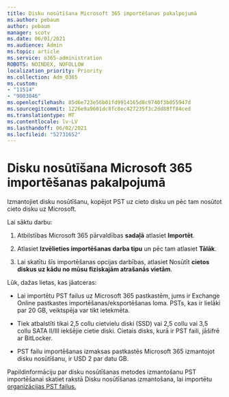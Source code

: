 ```yaml
---
title: Disku nosūtīšana Microsoft 365 importēšanas pakalpojumā
ms.author: pebaum
author: pebaum
manager: scotv
ms.date: 06/01/2021
ms.audience: Admin
ms.topic: article
ms.service: o365-administration
ROBOTS: NOINDEX, NOFOLLOW
localization_priority: Priority
ms.collection: Adm_O365
ms.custom:
- "11514"
- "9003046"
ms.openlocfilehash: 85d6e723e56b01fd9914165d8c9740f3b055947d
ms.sourcegitcommit: 1226e9a9601dc8fc8ec427235f3c2dd88ff84ced
ms.translationtype: MT
ms.contentlocale: lv-LV
ms.lasthandoff: 06/02/2021
ms.locfileid: "52731652"
---
```

# <a name="drive-shipping-in-the-microsoft-365-import-service"></a>Disku nosūtīšana Microsoft 365 importēšanas pakalpojumā

Izmantojiet disku nosūtīšanu, kopējot PST uz cieto disku un pēc tam nosūtot cieto disku uz Microsoft.

Lai sāktu darbu:

1. Atbilstības Microsoft 365 pārvaldības **sadaļā** atlasiet **Importēt**.

1. Atlasiet **Izvēlieties importēšanas darba tipu** un pēc tam atlasiet **Tālāk**.

1. Lai skatītu šīs importēšanas opcijas darbības, atlasiet Nosūtīt **cietos diskus uz kādu no mūsu fiziskajām atrašanās vietām**.

Lūk, dažas lietas, kas jāatceras:

- Lai importētu PST failus uz Microsoft 365 pastkastēm, jums ir Exchange Online pastkastes importēšanas/eksportēšanas loma.
PSTs, kas ir lielāki par 20 GB, veiktspēja var tikt ietekmēta.

- Tiek atbalstīti tikai 2,5 collu cietvielu diski (SSD) vai 2,5 collu vai 3,5 collu SATA II/III iekšējie cietie diski.
Cietais disks, kurā ir PST faili, jāšifrē ar BitLocker.

- PST failu importēšanas izmaksas pastkastēs Microsoft 365 izmantojot disku nosūtīšanu, ir USD 2 par datu GB.

Papildinformāciju par disku nosūtīšanas metodes izmantošanu PST importēšanai skatiet rakstā Disku nosūtīšanas izmantošana, lai importētu [organizācijas PST failus.](/microsoft-365/compliance/use-drive-shipping-to-import-pst-files-to-office-365)